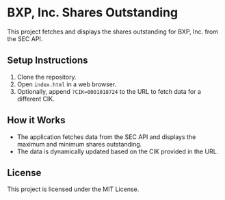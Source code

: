 # BXP, Inc. Shares Outstanding

This project fetches and displays the shares outstanding for BXP, Inc. from the SEC API.

## Setup Instructions
1. Clone the repository.
2. Open `index.html` in a web browser.
3. Optionally, append `?CIK=0001018724` to the URL to fetch data for a different CIK.

## How it Works
- The application fetches data from the SEC API and displays the maximum and minimum shares outstanding.
- The data is dynamically updated based on the CIK provided in the URL.

## License
This project is licensed under the MIT License.